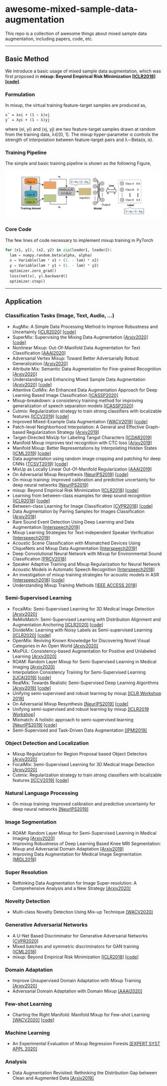 # awesome-mixed-sample-data-augmentation

This repo is a collection of awesome things about mixed sample data augmentation, including papers, code, etc.

_ _ _

## Basic Method
We introduce a basic usage of mixed sample data augmentation, which was first proposed in **mixup: Beyond Empirical Risk Minimization [[ICLR2018]](https://arxiv.org/abs/1710.09412) [[code]](https://github.com/facebookresearch/mixup-cifar10)**.

### Formulation

In mixup, the virtual training feature-target samples are produced as,

```
x˜ = λxi + (1 − λ)xj
y˜ = λyi + (1 − λ)yj
```

where (xi, yi) and (xj, yj) are two feature-target samples drawn at random from the training data, λ∈[0, 1]. The mixup hyper-parameter α controls the strength of interpolation between feature-target pairs and λ∼Beta(α, α).

### Training Pipeline

The simple and basic training pipeline is shown as the following Figure,

![](/image/mixup_pipeline.png)

### Core Code

The few lines of code necessary to implement mixup training in PyTorch

```Python
for (x1, y1), (x2, y2) in zip(loader1, loader2): 
  lam = numpy.random.beta(alpha, alpha) 
  x = Variable(lam * x1 + (1. - lam) * x2) 
  y = Variable(lam * y1 + (1. - lam) * y2) 
  optimizer.zero_grad() 
  loss(net(x), y).backward()
  optimizer.step()
```

_ _ _

## Application
### Classification Tasks (Image, Text, Audio, ...)
- AugMix: A Simple Data Processing Method to Improve Robustness and Uncertainty [[ICLR2020]](https://arxiv.org/pdf/1912.02781.pdf) [[code]](https://github.com/google-research/augmix)
- SuperMix: Supervising the Mixing Data Augmentation [[Arxiv2020]](https://arxiv.org/pdf/2003.05034.pdf) [[code]](https://github.com/alldbi/SuperMix)
- Nonlinear Mixup: Out-Of-Manifold Data Augmentation for Text Classification [[AAAI2020]](https://www.aaai.org/Papers/AAAI/2020GB/AAAI-GuoH.6040.pdf)
- Adversarial Vertex Mixup: Toward Better Adversarially Robust Generalization [[Arxiv2020]](https://arxiv.org/pdf/2003.02484.pdf)
- Attribute Mix: Semantic Data Augmentation for Fine-grained Recognition [[Arxiv2020]](https://arxiv.org/pdf/2004.02684.pdf)
- Understanding and Enhancing Mixed Sample Data Augmentation [[Arxiv2020]](https://arxiv.org/abs/2002.12047) [[code]](https://github.com/ecs-vlc/FMix)
- Attentive CutMix: An Enhanced Data Augmentation Approach for Deep Learning Based Image Classification [[ICASSP2020]](https://arxiv.org/abs/2003.13048)
- Mixup-breakdown: a consistency training method for improving generalization of speech separation models [[ICASSP2020]](https://ieeexplore.ieee.org/stamp/stamp.jsp?tp=&arnumber=9054719)
- Cutmix: Regularization strategy to train strong classifiers with localizable features [[ICCV2019]](http://openaccess.thecvf.com/content_ICCV_2019/papers/Yun_CutMix_Regularization_Strategy_to_Train_Strong_Classifiers_With_Localizable_Features_ICCV_2019_paper.pdf) [[code]](https://github.com/clovaai/CutMix-PyTorch)
- Improved Mixed-Example Data Augmentation [[WACV2019]](https://arxiv.org/abs/1805.11272) [[code]](https://github.com/ceciliaresearch/MixedExample)
- Patch-level Neighborhood Interpolation: A General and Effective Graph-based Regularization Strategy [[Arxiv2019]](https://arxiv.org/pdf/1911.09307.pdf)
- Target-Directed MixUp for Labeling Tangut Characters [[ICDAR2019]](https://ieeexplore.ieee.org/stamp/stamp.jsp?tp=&arnumber=8978040)
- Manifold Mixup improves text recognition with CTC loss [[Arixv2019]](https://arxiv.org/pdf/1903.04246.pdf)
- Manifold Mixup: Better Representations by Interpolating Hidden States [[ICML2019]](https://arxiv.org/abs/1806.05236) [[code]](https://github.com/vikasverma1077/manifold_mixup)
- Data augmentation using random image cropping and patching for deep CNNs [[TCSVT2019]](https://arxiv.org/abs/1811.09030) [[code]](https://github.com/jackryo/ricap)
- MixUp as Locally Linear Out-Of-Manifold Regularization [[AAAI2019]](https://www.aaai.org/ojs/index.php/AAAI/article/download/4256/4134)
- On Adversarial Mixup Resynthesis [[NeurIPS2019]](http://papers.nips.cc/paper/8686-on-adversarial-mixup-resynthesis.pdf) [[code]](https://github.com/christopher-beckham/amr)
- On mixup training: Improved calibration and predictive uncertainty for deep neural networks [[NeurIPS2019]](http://papers.nips.cc/paper/9540-on-mixup-training-improved-calibration-and-predictive-uncertainty-for-deep-neural-networks.pdf)
- mixup: Beyond Empirical Risk Minimization [[ICLR2018]](https://arxiv.org/abs/1710.09412) [[code]](https://github.com/facebookresearch/mixup-cifar10)
- Learning from between-class examples for deep sound recognition [[ICLR2018]](https://arxiv.org/abs/1711.10282) [[code]](https://github.com/mil-tokyo/bc_learning_sound/)
- Between-class Learning for Image Classification [[CVPR2018]](http://openaccess.thecvf.com/content_cvpr_2018/papers/Tokozume_Between-Class_Learning_for_CVPR_2018_paper.pdf) [[code]](https://github.com/mil-tokyo/bc_learning_image/)
- Data Augmentation by Pairing Samples for Images Classification [[Arxiv2018]](https://arxiv.org/abs/1801.02929)
- Rare Sound Event Detection Using Deep Learning and Data Augmentation [[Interspeech2019]](https://www.isca-speech.org/archive/Interspeech_2019/pdfs/1985.pdf)
- Mixup Learning Strategies for Text-independent Speaker Verification [[Interspeech2019]](https://pdfs.semanticscholar.org/0bc3/f8c6bc1f3568aac96d3ad0632ebe41134611.pdf)
- Acoustic Scene Classification with Mismatched Devices Using CliqueNets and
Mixup Data Augmentation [[Interspeech2019]](https://www.isca-speech.org/archive/Interspeech_2019/pdfs/3002.pdf)
- Deep Convolutional Neural Network with Mixup for Environmental Sound Classification [[PRCV2018]](https://arxiv.org/abs/1808.08405)
- Speaker Adaptive Training and Mixup Regularization for Neural Network Acoustic Models in Automatic Speech Recognition [[Interspeech2018]](https://www.isca-speech.org/archive/Interspeech_2018/pdfs/2209.pdf)
- An investigation of mixup training strategies for acoustic models in ASR [[Interspeech2018]](https://www.researchgate.net/profile/Ivan_Medennikov/publication/327389098_An_Investigation_of_Mixup_Training_Strategies_for_Acoustic_Models_in_ASR/links/5bc86248a6fdcc03c78f5a44/An-Investigation-of-Mixup-Training-Strategies-for-Acoustic-Models-in-ASR.pdf) [[code]](https://github.com/speechpro/mixup)
- Understanding Mixup Training Methods [[IEEE ACCESS 2018]](https://ieeexplore.ieee.org/stamp/stamp.jsp?arnumber=8478159)

### Semi-Supervised Learning
- FocalMix: Semi-Supervised Learning for 3D Medical Image Detection [[Arxiv2020]](https://arxiv.org/pdf/2003.09108.pdf)
- ReMixMatch: Semi-Supervised Learning with Distribution Alignment and Augmentation Anchoring [[ICLR2020]](https://arxiv.org/pdf/1911.09785.pdf) [[code]](https://github.com/google-research/remixmatch)
- DivideMix: Learning with Noisy Labels as Semi-supervised Learning [[ICLR2020]](https://arxiv.org/pdf/2002.07394.pdf) [[code]](https://github.com/LiJunnan1992/DivideMix)
- OpenMix: Reviving Known Knowledge for Discovering Novel Visual Categories in An Open World [[Arxiv2020]](https://arxiv.org/pdf/2004.05551.pdf)
- MixPUL: Consistency-based Augmentation for Positive and Unlabeled Learning [[Arxiv2020]](https://arxiv.org/pdf/2004.09388.pdf)
- ROAM: Random Layer Mixup for Semi-Supervised Learning in Medical Imaging [[Arxiv2020]](https://arxiv.org/pdf/2003.09439.pdf)
- Interpolation Consistency Training for Semi-Supervised Learning [[IJCAI2019]](https://arxiv.org/abs/1903.03825) [[code]](https://github.com/vikasverma1077/ICT)
- RealMix: Towards Realistic Semi-Supervised Deep Learning Algorithms [[Arxiv2019]](https://arxiv.org/pdf/1912.08766.pdf) [[code]](https://github.com/uizard-technologies/realmix)
- Unifying semi-supervised and robust learning by mixup [[ICLR Workshop 2019]](https://openreview.net/pdf?id=r1gp1jRN_4)
- On Adversarial Mixup Resynthesis [[NeurIPS2019]](http://papers.nips.cc/paper/8686-on-adversarial-mixup-resynthesis.pdf) [[code]](https://github.com/christopher-beckham/amr)
- Unifying semi-supervised and robust learning by mixup [[ICLR2019 Workshop]](https://openreview.net/pdf?id=r1gp1jRN_4)
- Mixmatch: A holistic approach to semi-supervised learning [[NeurIPS2019]](https://papers.nips.cc/paper/8749-mixmatch-a-holistic-approach-to-semi-supervised-learning.pdf) [[code]](https://github.com/google-research/mixmatch)
- Semi-Supervised and Task-Driven Data Augmentation [[IPMI2019]](https://arxiv.org/abs/1902.05396)

### Object Detection and Localization
- Mixup Regularization for Region Proposal based Object Detectors [[Arxiv2020]](https://arxiv.org/pdf/2003.02065.pdf)
- FocalMix: Semi-Supervised Learning for 3D Medical Image Detection [[Arxiv2020]](https://arxiv.org/pdf/2003.09108.pdf)
- Cutmix: Regularization strategy to train strong classifiers with localizable features [[ICCV2019]](http://openaccess.thecvf.com/content_ICCV_2019/papers/Yun_CutMix_Regularization_Strategy_to_Train_Strong_Classifiers_With_Localizable_Features_ICCV_2019_paper.pdf) [[code]](https://github.com/clovaai/CutMix-PyTorch)

### Natural Language Processing
- On mixup training: Improved calibration and predictive uncertainty for deep neural networks [[NeurIPS2019]](http://papers.nips.cc/paper/9540-on-mixup-training-improved-calibration-and-predictive-uncertainty-for-deep-neural-networks.pdf)

### Image Segmentation
- ROAM: Random Layer Mixup for Semi-Supervised Learning in Medical Imaging [[Arxiv2020]](https://arxiv.org/pdf/2003.09439.pdf)
- Improving Robustness of Deep Learning Based Knee MRI Segmentation: Mixup and Adversarial Domain Adaptation [[Arxiv2019]](https://arxiv.org/abs/1908.04126)
- Improving Data Augmentation for Medical Image Segmentation [[MIDL2018]](https://openreview.net/pdf?id=rkBBChjiG)

### Super Resolution
- Rethinking Data Augmentation for Image Super-resolution: A Comprehensive Analysis and a New Strategy [[Arxiv2020]](https://arxiv.org/pdf/2004.00448.pdf)

### Novelty Detection
- Multi-class Novelty Detection Using Mix-up Technique [[WACV2020]](http://openaccess.thecvf.com/content_WACV_2020/papers/Bhattacharjee_Multi-class_Novelty_Detection_Using_Mix-up_Technique_WACV_2020_paper.pdf) 

### Generative Adversarial Networks
- A U-Net Based Discriminator for Generative Adversarial Networks [[CVPR2020]](https://arxiv.org/abs/2002.12655)
- Mixed batches and symmetric discriminators for GAN training [[ICML2018]](https://arxiv.org/abs/1806.07185)
- mixup: Beyond Empirical Risk Minimization [[ICLR2018]](https://arxiv.org/abs/1710.09412) [[code]](https://github.com/facebookresearch/mixup-cifar10)

### Domain Adaptation
- Improve Unsupervised Domain Adaptation with Mixup Training [[Arxiv2020]](https://arxiv.org/abs/2001.00677)
- Adversarial Domain Adaptation with Domain Mixup [[AAAI2020]](https://arxiv.org/abs/1912.01805)

### Few-shot Learning
- Charting the Right Manifold: Manifold Mixup for Few-shot Learning [[WACV2020]](http://openaccess.thecvf.com/content_WACV_2020/papers/Mangla_Charting_the_Right_Manifold_Manifold_Mixup_for_Few-shot_Learning_WACV_2020_paper.pdf) [[code]](https://github.com/nupurkmr9/S2M2_fewshot)

### Machine Learning
- An Experimental Evaluation of Mixup Regression Forests [[EXPERT SYST APPL 2020]](https://lucykuncheva.co.uk/papers/jrmjaalkeswa20.pdf)

### Analysis
- Data Augmentation Revisited: Rethinking the Distribution Gap between Clean and Augmented Data [[Arxiv2019]](https://arxiv.org/pdf/1909.09148.pdf)
